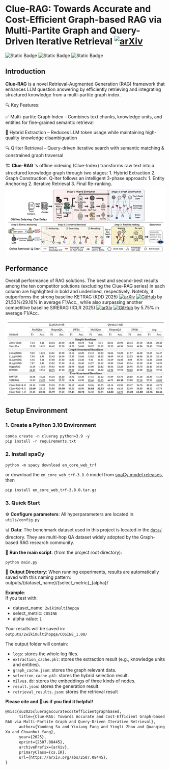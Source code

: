 
# **Clue-RAG**: Towards Accurate and Cost-Efficient Graph-based RAG via Multi-Partite Graph and Query-Driven Iterative Retrieval [![arXiv](https://img.shields.io/badge/arXiv-1234.56789-b31b1b.svg)](https://arxiv.org/abs/2507.08445)

![Static Badge](https://img.shields.io/badge/LLM-red)
![Static Badge](https://img.shields.io/badge/Graph_RAG-red)
![Static Badge](https://img.shields.io/badge/Document_QA-green)

## Introduction 

**​Clue-RAG​**​ is a novel ​​Retrieval-Augmented Generation (RAG)​​ framework that enhances LLM question answering by efficiently retrieving and integrating structured knowledge from a ​​multi-partite graph index​​.

🔍 ​​Key Features​​:

✅ ​​Multi-partite Graph Index​​ – Combines ​​text chunks, knowledge units, and entities​​ for fine-grained semantic retrieval

🚀 ​​Hybrid Extraction​​ – Reduces LLM token usage while maintaining high-quality knowledge disambiguation

🔍 ​​Q-Iter Retrieval​​ – Query-driven iterative search with ​​semantic matching & constrained graph traversal​​

🏗️ **Clue-RAG** 's ​​offline indexing​​ (Clue-Index) transforms raw text into a structured knowledge graph through two stages: 1.
​​Hybrid Extraction​​ 2. Graph Construction​​. Q-Iter follows an intelligent 3-phase approach: 1. Entity Anchoring 2. Iterative Retrieval 3. Final Re-ranking.
![Offline Indexing](./fig/image.png)  

## Performance 

Overall performance of RAG solutions. The best and second-best results among the ten competitor solutions (excluding
the Clue-RAG series) in each column are highlighted in bold and underlined, respectively. Notebly, it outperforms the strong
baseline KETRAG (KDD 2025) [![arXiv](https://img.shields.io/badge/arXiv-2401.18059-b31b1b.svg)](https://arxiv.org/abs/2502.09304) [![GitHub](https://img.shields.io/badge/GitHub-100000?style=for-the-badge&logo=github&logoColor=white)](https://github.com/waetr/KET-RAG) by 21.53%/29.16% in average F1/Acc., while also surpassing
another competitive baseline SIRERAG (ICLR 2025) [![arXiv](https://img.shields.io/badge/arXiv-2401.18059-b31b1b.svg)](https://arxiv.org/abs/2412.06206) [![GitHub](https://img.shields.io/badge/GitHub-100000?style=for-the-badge&logo=github&logoColor=white)](https://github.com/SalesforceAIResearch/SiReRAG) by 5.75% in average F1/Acc.

![Performance](./fig/table.png)  

## Setup Environment

### 1. Create a Python 3.10 Environment

```
conda create -n cluerag python=3.9 -y
pip install -r requirements.txt
```

### 2. Install spaCy

```
python -m spacy download en_core_web_trf
```
or download the `en_core_web_trf-3.8.0` model from [spaCy model releases](https://github.com/explosion/spacy-models/releases/download/en_core_web_trf-3.8.0/en_core_web_trf-3.8.0.tar.gz), then 

```
pip install en_core_web_trf-3.8.0.tar.gz
```

### 3. Quick Start

⚙️ **Configure parameters**: All hyperparameters are located in `utils/config.py`

📊 **Data**: The benchmark dataset used in this project is located in the [`data/`](./data) directory. They are multi-hop QA dataset widely adopted by the Graph-based RAG research community. 

🚀 **Run the main script**: (from the project root directory):
```
python main.py
```

📂 **Output Directory**: When running experiments, results are automatically saved with this naming pattern: outputs/{dataset_name}/{select_metric}_{alpha}/

**Example**:  
If you test with:
- dataset_name: `2wikimultihopqa`  
- select_metric: `COSINE`  
- alpha value: `1`  

Your results will be saved in:  
`outputs/2wikimultihopqa/COSINE_1.00/`

The output folder will contain:
- `logs`: stores the whole log files.
- `extraction_cache.pkl`: stores the extraction result (e.g., knowledge units and entities).
- `graph_cache.json`: stores the graph relevant data.
- `selection_cache.pkl`: stores the hybrid selection result.
- `milvus.db`: stores the embeddings of three kinds of nodes.
- `result.json`: stores the generation result.
- `retrieval_results.json`: stores the retrieval result

**Please cite and 🌟 us if you find it helpful!**
```
@misc{su2025clueragaccuratecostefficientgraphbased,
      title={Clue-RAG: Towards Accurate and Cost-Efficient Graph-based RAG via Multi-Partite Graph and Query-Driven Iterative Retrieval}, 
      author={Yaodong Su and Yixiang Fang and Yingli Zhou and Quanqing Xu and Chuanhui Yang},
      year={2025},
      eprint={2507.08445},
      archivePrefix={arXiv},
      primaryClass={cs.IR},
      url={https://arxiv.org/abs/2507.08445}, 
}
```

